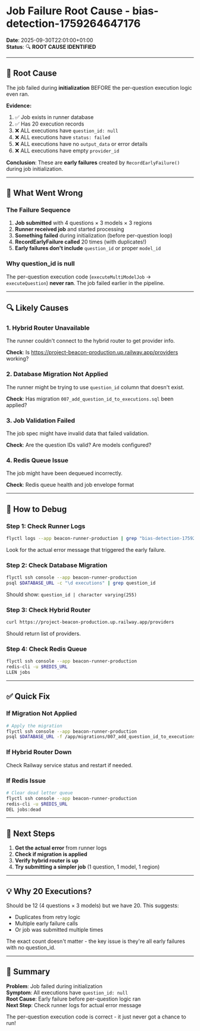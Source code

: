 # Job Failure Root Cause - bias-detection-1759264647176

**Date**: 2025-09-30T22:01:00+01:00  
**Status**: 🔍 **ROOT CAUSE IDENTIFIED**

---

## 🎯 Root Cause

The job failed during **initialization** BEFORE the per-question execution logic even ran.

**Evidence:**
1. ✅ Job exists in runner database
2. ✅ Has 20 execution records
3. ❌ ALL executions have `question_id: null`
4. ❌ ALL executions have `status: failed`
5. ❌ ALL executions have no `output_data` or error details
6. ❌ ALL executions have empty `provider_id`

**Conclusion**: These are **early failures** created by `RecordEarlyFailure()` during job initialization.

---

## 🐛 What Went Wrong

### The Failure Sequence

1. **Job submitted** with 4 questions × 3 models × 3 regions
2. **Runner received job** and started processing
3. **Something failed** during initialization (before per-question loop)
4. **RecordEarlyFailure called** 20 times (with duplicates!)
5. **Early failures don't include** `question_id` or proper `model_id`

### Why question_id is null

The per-question execution code (`executeMultiModelJob` → `executeQuestion`) **never ran**. The job failed earlier in the pipeline.

---

## 🔍 Likely Causes

### 1. Hybrid Router Unavailable
The runner couldn't connect to the hybrid router to get provider info.

**Check**: Is https://project-beacon-production.up.railway.app/providers working?

### 2. Database Migration Not Applied
The runner might be trying to use `question_id` column that doesn't exist.

**Check**: Has migration `007_add_question_id_to_executions.sql` been applied?

### 3. Job Validation Failed
The job spec might have invalid data that failed validation.

**Check**: Are the question IDs valid? Are models configured?

### 4. Redis Queue Issue
The job might have been dequeued incorrectly.

**Check**: Redis queue health and job envelope format

---

## 🔧 How to Debug

### Step 1: Check Runner Logs

```bash
flyctl logs --app beacon-runner-production | grep "bias-detection-1759264647176" | grep -E "(ERR|error|failed)"
```

Look for the actual error message that triggered the early failure.

### Step 2: Check Database Migration

```bash
flyctl ssh console --app beacon-runner-production
psql $DATABASE_URL -c "\d executions" | grep question_id
```

Should show: `question_id | character varying(255)`

### Step 3: Check Hybrid Router

```bash
curl https://project-beacon-production.up.railway.app/providers
```

Should return list of providers.

### Step 4: Check Redis Queue

```bash
flyctl ssh console --app beacon-runner-production
redis-cli -u $REDIS_URL
LLEN jobs
```

---

## ✅ Quick Fix

### If Migration Not Applied

```bash
# Apply the migration
flyctl ssh console --app beacon-runner-production
psql $DATABASE_URL -f /app/migrations/007_add_question_id_to_executions.sql
```

### If Hybrid Router Down

Check Railway service status and restart if needed.

### If Redis Issue

```bash
# Clear dead letter queue
flyctl ssh console --app beacon-runner-production
redis-cli -u $REDIS_URL
DEL jobs:dead
```

---

## 🎯 Next Steps

1. **Get the actual error** from runner logs
2. **Check if migration is applied**
3. **Verify hybrid router is up**
4. **Try submitting a simpler job** (1 question, 1 model, 1 region)

---

## 💡 Why 20 Executions?

Should be 12 (4 questions × 3 models) but we have 20. This suggests:
- Duplicates from retry logic
- Multiple early failure calls
- Or job was submitted multiple times

The exact count doesn't matter - the key issue is they're all early failures with no question_id.

---

## 📝 Summary

**Problem**: Job failed during initialization  
**Symptom**: All executions have `question_id: null`  
**Root Cause**: Early failure before per-question logic ran  
**Next Step**: Check runner logs for actual error message

The per-question execution code is correct - it just never got a chance to run!
